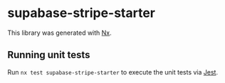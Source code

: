 # supabase-stripe-starter

This library was generated with [Nx](https://nx.dev).

## Running unit tests

Run `nx test supabase-stripe-starter` to execute the unit tests via [Jest](https://jestjs.io).
